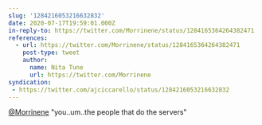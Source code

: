 ```yaml
---
slug: '1284216053216632832'
date: 2020-07-17T19:59:01.000Z
in-reply-to: https://twitter.com/Morrinene/status/1284165364264382471
references:
  - url: https://twitter.com/Morrinene/status/1284165364264382471
    post-type: tweet
    author:
      name: Nita Tune
      url: https://twitter.com/Morrinene
syndication:
 - https://twitter.com/ajciccarello/status/1284216053216632832
---
```


[@Morrinene](https://twitter.com/Morrinene) "you..um..the people that do the servers"
